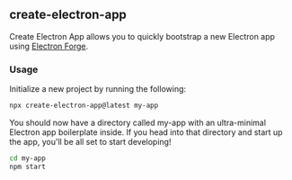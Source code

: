 ## create-electron-app

Create Electron App allows you to quickly bootstrap a new Electron app using
[Electron Forge](https://electronforge.io).

### Usage

Initialize a new project by running the following:

```sh
npx create-electron-app@latest my-app
```

You should now have a directory called my-app with an ultra-minimal Electron app boilerplate inside.
If you head into that directory and start up the app, you'll be all set to start developing!

```sh
cd my-app
npm start
```
